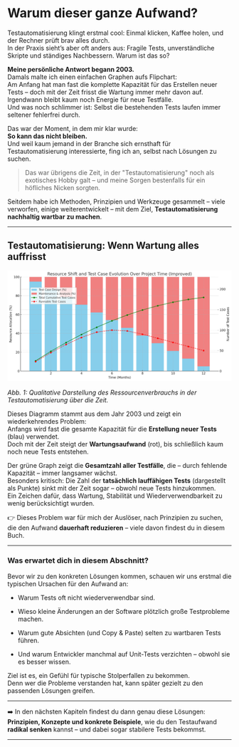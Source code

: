 # Warum dieser ganze Aufwand?

Testautomatisierung klingt erstmal cool: Einmal klicken, Kaffee holen, und der Rechner prüft brav alles durch.  
In der Praxis sieht’s aber oft anders aus: Fragile Tests, unverständliche Skripte und ständiges Nachbessern. Warum ist das so?

**Meine persönliche Antwort begann 2003.**  
Damals malte ich einen einfachen Graphen aufs Flipchart:  
Am Anfang hat man fast die komplette Kapazität für das Erstellen neuer Tests – doch mit der Zeit frisst die Wartung immer mehr davon auf.  
Irgendwann bleibt kaum noch Energie für neue Testfälle.  
Und was noch schlimmer ist: Selbst die bestehenden Tests laufen immer seltener fehlerfrei durch.

Das war der Moment, in dem mir klar wurde:  
**So kann das nicht bleiben.**  
Und weil kaum jemand in der Branche sich ernsthaft für Testautomatisierung interessierte, fing ich an, selbst nach Lösungen zu suchen.

> Das war übrigens die Zeit, in der "Testautomatisierung" noch als exotisches Hobby galt – und meine Sorgen bestenfalls für ein höfliches Nicken sorgten.

Seitdem habe ich Methoden, Prinzipien und Werkzeuge gesammelt – viele verworfen, einige weiterentwickelt – mit dem Ziel, **Testautomatisierung nachhaltig wartbar zu machen**.

---
## Testautomatisierung: Wenn Wartung alles auffrisst

![Verhältnis von Erstellung und Wartung automatisierter Tests über die Projektlaufzeit](../assets/images/testautomation-resource-shift.png)

*Abb. 1: Qualitative Darstellung des Ressourcenverbrauchs in der Testautomatisierung über die Zeit.*

Dieses Diagramm stammt aus dem Jahr 2003 und zeigt ein wiederkehrendes Problem:  
Anfangs wird fast die gesamte Kapazität für die **Erstellung neuer Tests** (blau) verwendet.  
Doch mit der Zeit steigt der **Wartungsaufwand** (rot), bis schließlich kaum noch neue Tests entstehen.  

Der grüne Graph zeigt die **Gesamtzahl aller Testfälle**, die – durch fehlende Kapazität – immer langsamer wächst.  
Besonders kritisch: Die Zahl der **tatsächlich lauffähigen Tests** (dargestellt als Punkte) sinkt mit der Zeit sogar – obwohl neue Tests hinzukommen.  
Ein Zeichen dafür, dass Wartung, Stabilität und Wiederverwendbarkeit zu wenig berücksichtigt wurden.

👉 Dieses Problem war für mich der Auslöser, nach Prinzipien zu suchen, die den Aufwand **dauerhaft reduzieren** – viele davon findest du in diesem Buch.

---
### Was erwartet dich in diesem Abschnitt?

Bevor wir zu den konkreten Lösungen kommen, schauen wir uns erstmal die typischen Ursachen für den Aufwand an:

- Warum Tests oft nicht wiederverwendbar sind.
    
- Wieso kleine Änderungen an der Software plötzlich große Testprobleme machen.
    
- Warum gute Absichten (und Copy & Paste) selten zu wartbaren Tests führen.
    
- Und warum Entwickler manchmal auf Unit-Tests verzichten – obwohl sie es besser wissen.
    

Ziel ist es, ein Gefühl für typische Stolperfallen zu bekommen.  
Denn wer die Probleme verstanden hat, kann später gezielt zu den passenden Lösungen greifen.

---

➡️ In den nächsten Kapiteln findest du dann genau diese Lösungen: **Prinzipien, Konzepte und konkrete Beispiele**, wie du den Testaufwand **radikal senken** kannst – und dabei sogar stabilere Tests bekommst.

---
